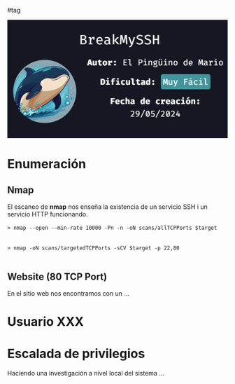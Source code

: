 #tag

![](../../../Images/Pasted%20image%2020241008071626.png)
# Enumeración

## Nmap

El escaneo de **nmap** nos enseña la existencia de un servicio SSH i un servicio HTTP funcionando.

```
> nmap --open --min-rate 10000 -Pn -n -oN scans/allTCPPorts $target


```

```
> nmap -oN scans/targetedTCPPorts -sCV $target -p 22,80                       


```

## Website (80 TCP Port)

En el sitio web nos encontramos con un ...




# Usuario XXX


# Escalada de privilegios

Haciendo una investigación a nivel local del sistema ...